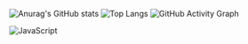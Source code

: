 ![Anurag's GitHub stats](https://github-readme-stats.vercel.app/api?username=NicolasMO&show_icons=true&theme=radical)
![Top Langs](https://github-readme-stats.vercel.app/api/top-langs/?username=NicolasMO&layout=compact)
![GitHub Activity Graph](https://activity-graph.herokuapp.com/graph?username=NicolasMO&theme=github)

![JavaScript](https://img.shields.io/badge/JavaScript-ES6-yellow)
